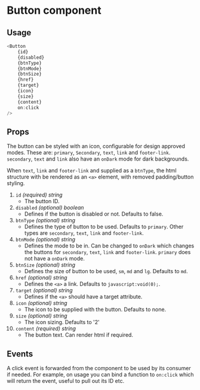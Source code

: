 # Button component<br/>
## Usage
~~~js
<Button
	{id}
	{disabled}
	{btnType}
	{btnMode}
	{btnSize}
	{href}
	{target}
	{icon}
	{size}
	{content}
	on:click
/>
~~~

## Props
The button can be styled with an icon, configurable for design approved modes. These are: `primary`, `Secondary`, `text`, `link` and `footer-link`. `secondary`, `text` and `link` also have an `onDark` mode for dark backgrounds.

When `text`, `link` and `footer-link` and supplied as a `btnType`, the html structure with be rendered as an `<a>` element, with removed padding/button styling.

1. `id` *(required) string*
    * The button ID.
2. `disabled` *(optional) boolean*
	  * Defines if the button is disabled or not. Defaults to false.
3. `btnType` *(optional) string*
	  * Defines the type of button to be used. Defaults to `primary`. Other types are `secondary`, `text`, `link` and `footer-link`.
4. `btnMode` *(optional) string*
    * Defines the mode to be in. Can be changed to `onDark` which changes the buttons for `secondary`, `text`, `link` and `footer-link`. `primary` does not have a `onDark` mode.
5. `btnSize` *(optional) string*
	  * Defines the size of button to be used, `sm`, `md` and `lg`. Defaults to `md`.
6. `href` *(optional) string*
	  * Defines the `<a>` a link. Defaults to `javascript:void(0);`.
7. `target` *(optional) string*
	  * Defines if the `<a>` should have a target attribute. 
8. `icon` *(optional) string*
    * The icon to be supplied with the button. Defaults to none.
9. `size` *(optional) string*
    * The icon sizing. Defaults to '2'
10. `content` *(required) string*
    * The button text. Can render html if required.

## Events
A click event is forwarded from the component to be used by its consumer if needed. For example, on usage you can bind a function to `on:click` which will return the event, useful to pull out its ID etc.
